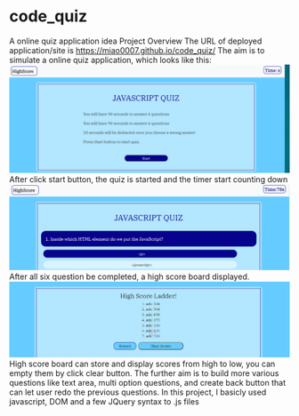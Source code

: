 # code_quiz
A online quiz application idea
Project Overview
The URL of deployed application/site is https://miao0007.github.io/code_quiz/
The aim is to simulate a online quiz application, which looks like this:
![image](assets/images/first_page.png)
After click start button, the quiz is started and the timer start counting down
![image](assets/images/quiz_page.png)
After all six question be completed, a high score board displayed.
![image](assets/images/high_score.png)
High score board can store and display scores from high to low, you can empty them by click clear button.
The further aim is to build more various questions like text area, multi option questions, and create back button that can let user redo the previous questions. 
In this project, I basicly used javascript, DOM and a few JQuery syntax to .js files
